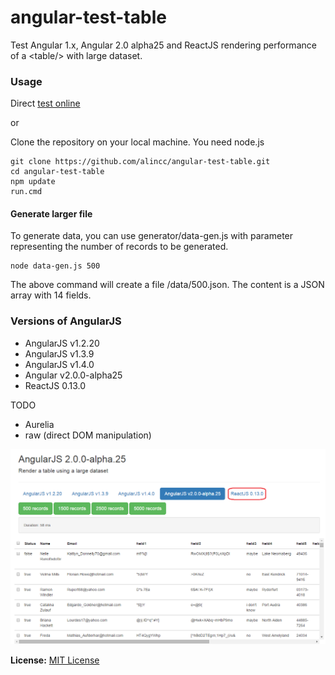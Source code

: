 # angular-test-table
Test Angular 1.x, Angular 2.0 alpha25 and ReactJS rendering performance of a &lt;table/> with large dataset.

### Usage

Direct [test online](https://rawgit.com/alincc/angular-test-table/master/angular1/index.html)

or

Clone the repository on your local machine. You need node.js
```
git clone https://github.com/alincc/angular-test-table.git
cd angular-test-table
npm update
run.cmd
```

#### Generate larger file

To generate data, you can use generator/data-gen.js with parameter representing the number of records to be generated.
```
node data-gen.js 500
```
The above command will create a file /data/500.json.
The content is a JSON array with 14 fields.

### Versions of AngularJS
- AngularJS v1.2.20
- AngularJS v1.3.9
- AngularJS v1.4.0
- Angular v2.0.0-alpha25
- ReactJS 0.13.0

TODO
- Aurelia
- raw (direct DOM manipulation)


![](https://github.com/alincc/angular-test-table/blob/master/img/sample.png)

**License:** [MIT License](https://raw.github.com/finom/matreshka/master/LICENSE)